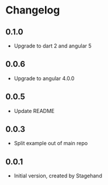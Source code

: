 # Changelog

## 0.1.0

- Upgrade to dart 2 and angular 5

## 0.0.6

- Upgrade to angular 4.0.0

## 0.0.5

- Update README

## 0.0.3

- Split example out of main repo

## 0.0.1

- Initial version, created by Stagehand
